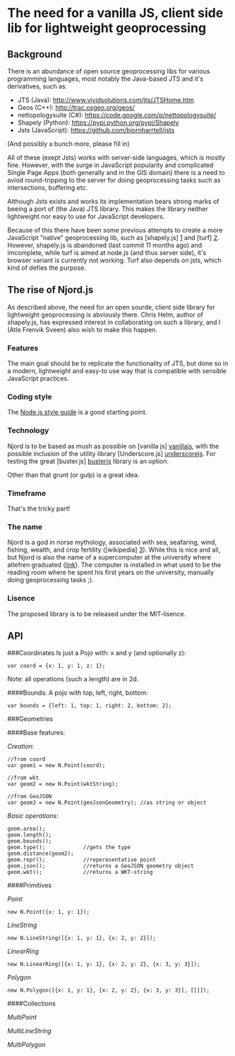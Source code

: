 The need for a vanilla JS, client side lib for lightweight geoprocessing
========================================================================

Background
----------

There is an abundance of open source geoprocessing libs for various programming languages, most notably the Java-based JTS and it's derivatives, such as.

- JTS (Java): <http://www.vividsolutions.com/jts/JTSHome.htm>
- Geos (C++): <http://trac.osgeo.org/geos/>
- nettopologysuite (C#): <https://code.google.com/p/nettopologysuite/>
- Shapely (Python): <https://pypi.python.org/pypi/Shapely>
- Jsts (JavaScript): <https://github.com/bjornharrtell/jsts>

(And possibly a bunch more, please fill in)

All of these (exept Jsts) works with server-side languages, which is mostly fine. However, with the surge in JavaScript popularity and complicated Single Page Apps (both generally and in the GIS domain) there is a need to aviod round-tripping to the server for doing geoprocessing tasks such as intersections, buffering etc.

Although Jsts exists and works its implementation bears strong marks of beeing a port of (the Java) JTS library. This makes the library neither lightweight nor easy to use for JavaScript developers. 

Because of this there have been some previous attempts to create a more JavaScript "native" geoprocessing lib, such as [shapely.js] [1] and [turf] [2]. However, shapely.js is abandoned (last commit 11 months ago) and imcomplete, while turf is aimed at node.js (and thus server side), it's browser variant is currently not working. Turf also depends on jsts, which kind of defies the purpose.

[1]: https://github.com/chelm/shapely.js/
[2]: https://github.com/morganherlocker/turf


The rise of Njord.js
--------------------

As described above, the need for an open sourde, client side library for lightweight geoprocessing is abviously there. Chris Helm, author of shapely.js, has expressed interest in collaborating on such a library, and I (Atle Frenvik Sveen) also wish to make this happen.

### Features
The main goal should be to replicate the functionality of JTS, but done so in a modern, lightweight and easy-to use way that is compatible with sensible JavaScript practices. 

### Coding style
The [Node.js style guide][nodestyle] is a good starting point.

[nodestyle]: https://github.com/felixge/node-style-guide

### Technology
Njord is to be based as mush as possible on [vanilla js] [vanillajs], with the possible inclusion of the utility library [Underscore.js] [underscorejs]. For testing the great [buster.js] [busterjs] library is an option. 

Other than that grunt (or gulp) is a great idea.


[vanillajs]: http://vanilla-js.com/
[underscorejs]: http://underscorejs.org
[busterjs]: http://docs.busterjs.org/en/latest/


### Timeframe
That's the tricky part!

### The name
Njord is a god in norse mythology, associated with sea, seafaring, wind, fishing, wealth, and crop fertility ([wikipedia] [3]). While this is nice and all, but Njord is also the name of a supercomputer at the university where atlefren graduated ([link][4]). The computer is installed in what used to be the reading room where he spent his first years on the university, manually doing geoprocessing tasks ;).

[3]: http://en.wikipedia.org/wiki/Nj%C3%B6r%C3%B0r
[4]: http://www.ntnu.edu/research/labs/supercomputing

### Lisence
The proposed library is to be released under the MIT-lisence.



API
---

###Coordinates
Is just a Pojo with: x and y (and optionally z):
    
    var coord = {x: 1, y: 1, z: 1};

Note: all operations (such a length) are in 2d.

####Bounds: 
A pojo with top, left, right, bottom:
    
    var bounds = {left: 1, top: 1, right: 2, bottom: 2};

###Geometries

####Base features:

*Creation*:

    //from coord
    var geom1 = new N.Point(coord);
    
    //from wkt
    var geom2 = new N.Point(wktString);
    
    //from GeoJSON
    var geom3 = new N.Point(geoJsonGeometry); //as string or object

*Basic operations*: 
  
    geom.area();
    geom.length();
    geom.bounds();
    geom.type();            //gets the type
    geom.distance(geom2);
    geom.repr();            //reperesentative point
    geom.json();            //returns a GeoJSON geometry object
    geom.wkt();             //returns a WKT-string

####Primitives

*Point*
    
    new N.Point({x: 1, y: 1});

*LineString*
  
    new N.LineString([{x: 1, y: 1}, {x: 2, y: 2}]);

*LinearRing*
  
    new N.LinearRing([{x: 1, y: 1}, {x: 2, y: 2}, {x: 3, y: 3}]);

*Polygon*
  
    new N.Polygon([{x: 1, y: 1}, {x: 2, y: 2}, {x: 3, y: 3}], [[]]);

####Collections

*MultiPoint*

*MultiLineString*

*MultiPolygon*


